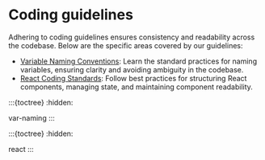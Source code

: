 # Coding guidelines

Adhering to coding guidelines ensures consistency and readability across the codebase. Below are the
specific areas covered by our guidelines:

- [Variable Naming Conventions](var-naming): Learn the standard practices for naming variables,
  ensuring clarity and avoiding ambiguity in the codebase.
- [React Coding Standards](react): Follow best practices for structuring React components, managing
  state, and maintaining component readability.

:::{toctree}
:hidden:

var-naming
:::

:::{toctree}
:hidden:

react
:::
